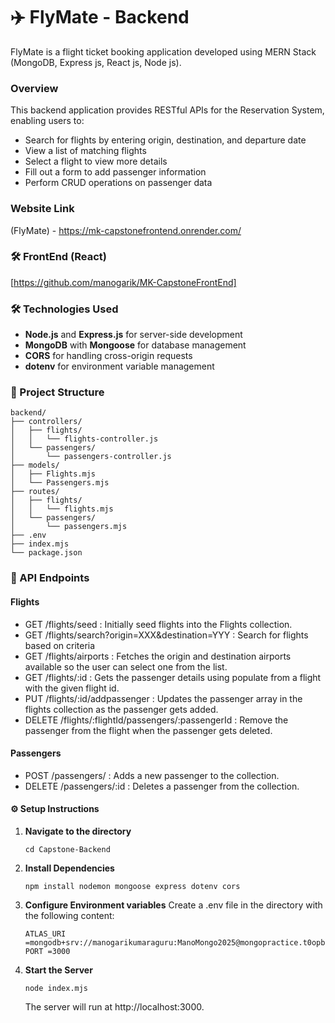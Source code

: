 # ✈️ FlyMate - Backend
FlyMate is a flight ticket booking application developed using MERN Stack (MongoDB, Express js, React js, Node js).

### Overview
This backend application provides RESTful APIs for the Reservation System, enabling users to:

+ Search for flights by entering origin, destination, and departure date
+ View a list of matching flights
+ Select a flight to view more details
+ Fill out a form to add passenger information
+ Perform CRUD operations on passenger data

### Website Link
(FlyMate) - https://mk-capstonefrontend.onrender.com/

### :hammer_and_wrench: FrontEnd (React)
[https://github.com/manogarik/MK-CapstoneFrontEnd]

### 🛠️  Technologies Used

+  **Node.js** and **Express.js** for server-side development
+  **MongoDB** with **Mongoose** for database management
+  **CORS** for handling cross-origin requests
+  **dotenv** for environment variable management


### 📁 Project Structure

```
backend/
├── controllers/
│   ├── flights/
│   │   └── flights-controller.js
│   └── passengers/
│       └── passengers-controller.js
├── models/
│   ├── Flights.mjs
│   └── Passengers.mjs
├── routes/
│   ├── flights/
│   │   └── flights.mjs
│   └── passengers/
│       └── passengers.mjs
├── .env
├── index.mjs
└── package.json
```
### 📄 API Endpoints

#### Flights

+  GET /flights/seed : Initially seed flights into the Flights collection.
+  GET /flights/search?origin=XXX&destination=YYY : Search for flights based on criteria
+  GET /flights/airports : Fetches the origin and destination airports available so the user can select one from the list.
+  GET /flights/:id : Gets the passenger details using populate from a flight with the given flight id.
+  PUT /flights/:id/addpassenger : Updates the passenger array in the flights collection as the passenger gets added.
+  DELETE /flights/:flightId/passengers/:passengerId : Remove the passenger from the flight when the passenger gets deleted.

#### Passengers

+  POST /passengers/ : Adds a new passenger to the collection.
+  DELETE /passengers/:id : Deletes a passenger from the collection.

#### ⚙️ Setup Instructions

1. **Navigate to the directory**
   ```
   cd Capstone-Backend
   ```
2. **Install Dependencies**
   ```
   npm install nodemon mongoose express dotenv cors
   ```
3. **Configure Environment variables**
   Create a .env file in the directory with the following content:
   ```
   ATLAS_URI =mongodb+srv://manogarikumaraguru:ManoMongo2025@mongopractice.t0opbtz.mongodb.net/FlyMate
   PORT =3000
   ```
4. **Start the Server**
   ```
   node index.mjs
   ```
   The server will run at http://localhost:3000.







